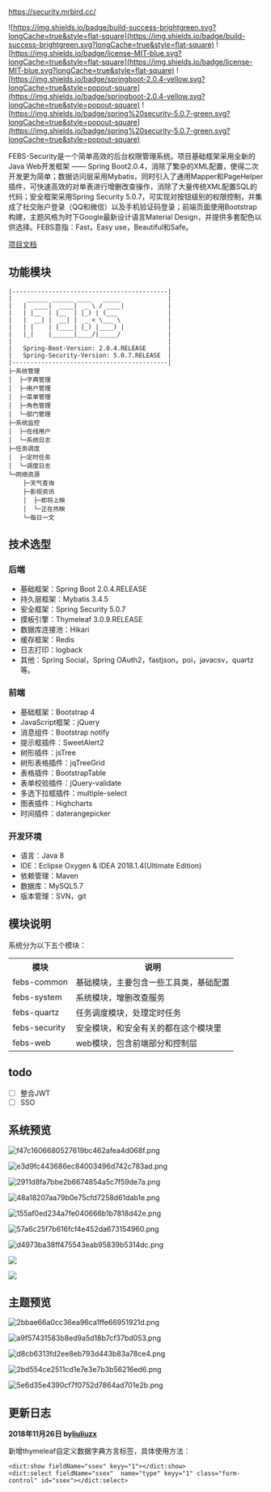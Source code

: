 https://security.mrbird.cc/

![https://img.shields.io/badge/build-success-brightgreen.svg?longCache=true&style=flat-square](https://img.shields.io/badge/build-success-brightgreen.svg?longCache=true&style=flat-square)
![https://img.shields.io/badge/license-MIT-blue.svg?longCache=true&style=flat-square](https://img.shields.io/badge/license-MIT-blue.svg?longCache=true&style=flat-square)
![https://img.shields.io/badge/springboot-2.0.4-yellow.svg?longCache=true&style=popout-square](https://img.shields.io/badge/springboot-2.0.4-yellow.svg?longCache=true&style=popout-square)
![https://img.shields.io/badge/spring%20security-5.0.7-green.svg?longCache=true&style=popout-square](https://img.shields.io/badge/spring%20security-5.0.7-green.svg?longCache=true&style=popout-square)

FEBS-Security是一个简单高效的后台权限管理系统。项目基础框架采用全新的Java Web开发框架 —— Spring Boot2.0.4，消除了繁杂的XML配置，使得二次开发更为简单；数据访问层采用Mybatis，同时引入了通用Mapper和PageHelper插件，可快速高效的对单表进行增删改查操作，消除了大量传统XML配置SQL的代码；安全框架采用Spring Security 5.0.7，可实现对按钮级别的权限控制，并集成了社交账户登录（QQ和微信）以及手机验证码登录；前端页面使用Bootstrap构建，主题风格为时下Google最新设计语言Material Design，并提供多套配色以供选择。FEBS意指：Fast，Easy use，Beautiful和Safe。

[项目文档](https://security.mrbird.cc/)

## 功能模块

```
|-------------------------------------------|
|    ______ ______ ____   _____             |
|   |  ____|  ____|  _ \ / ____|            |
|   | |__  | |__  | |_) | (___              |
|   |  __| |  __| |  _ < \___ \             |
|   | |    | |____| |_) |____) |            |
|   |_|    |______|____/|_____/             |
|                                           |
|   Spring-Boot-Version: 2.0.4.RELEASE      |
|   Spring-Security-Version: 5.0.7.RELEASE  |
|-------------------------------------------|
├─系统管理
│  ├─字典管理
│  ├─用户管理
│  ├─菜单管理
│  ├─角色管理
│  └─部门管理
├─系统监控
│  ├─在线用户
│  └─系统日志
├─任务调度
│  ├─定时任务
│  └─调度日志
└─网络资源
    ├─天气查询
    ├─影视资讯
    │  ├─即将上映
    │  └─正在热映
    └─每日一文
```


## 技术选型

### 后端

- 基础框架：Spring Boot 2.0.4.RELEASE
- 持久层框架：Mybatis 3.4.5
- 安全框架：Spring Security 5.0.7
- 摸板引擎：Thymeleaf 3.0.9.RELEASE
- 数据库连接池：Hikari
- 缓存框架：Redis
- 日志打印：logback
- 其他：Spring Social，Spring OAuth2，fastjson，poi，javacsv，quartz等。

### 前端
- 基础框架：Bootstrap 4
- JavaScript框架：jQuery
- 消息组件：Bootstrap notify
- 提示框插件：SweetAlert2
- 树形插件：jsTree
- 树形表格插件：jqTreeGrid
- 表格插件：BootstrapTable
- 表单校验插件：jQuery-validate
- 多选下拉框插件：multiple-select
- 图表插件：Highcharts
- 时间插件：daterangepicker

### 开发环境
- 语言：Java 8
- IDE：Eclipse Oxygen & IDEA 2018.1.4(Ultimate Edition)
- 依赖管理：Maven
- 数据库：MySQL5.7
- 版本管理：SVN，git

## 模块说明
系统分为以下五个模块：
<table>
<tr>
	<th>模块</th>
	<th>说明</th>
</tr>
<tr>
	<td>febs-common</td>
	<td>基础模块，主要包含一些工具类，基础配置</td>
</tr>	
<tr>
	<td>febs-system</td>
	<td>系统模块，增删改查服务</td>
</tr>
<tr>
	<td>febs-quartz</td>
	<td>任务调度模块，处理定时任务</td>
</tr>
<tr>
	<td>febs-security</td>
	<td>安全模块，和安全有关的都在这个模块里</td>
</tr>
<tr>
	<td>febs-web</td>
	<td>web模块，包含前端部分和控制层</td>
</tr>
</table>	

## todo
- [ ]  整合JWT
- [ ]  SSO

## 系统预览

![f47c1606680527619bc462afea4d068f.png](http://olwqftdzl.bkt.clouddn.com/18-4-18/64420208.jpg)

![e3d9fc443686ec84003496d742c783ad.png](http://olwqftdzl.bkt.clouddn.com/18-4-18/50183418.jpg)

![2911d8fa7bbe2b6674854a5c7f59de7a.png](http://olwqftdzl.bkt.clouddn.com/18-4-18/57316459.jpg)

![48a18207aa79b0e75cfd7258d61dab1e.png](http://olwqftdzl.bkt.clouddn.com/18-4-18/31072514.jpg)

![155af0ed234a7fe040666b1b7818d42e.png](http://olwqftdzl.bkt.clouddn.com/18-4-18/38600911.jpg)

![57a6c25f7b616fcf4e452da673154960.png](http://olwqftdzl.bkt.clouddn.com/18-4-18/5832650.jpg)

![d4973ba38ff475543eab95839b5314dc.png](http://olwqftdzl.bkt.clouddn.com/18-4-18/99045302.jpg)

![](http://olwqftdzl.bkt.clouddn.com/18-6-29/66445963.jpg)

![](http://olwqftdzl.bkt.clouddn.com/18-6-29/18024225.jpg)

## 主题预览

![2bbae66a0cc36ea96ca1ffe66951921d.png](http://olwqftdzl.bkt.clouddn.com/18-4-18/21305793.jpg)

![a9f57431583b8ed9a5d18b7cf37bd053.png](http://olwqftdzl.bkt.clouddn.com/18-4-18/22217970.jpg)

![d8cb6313fd2ee8eb793d443b83a78ce4.png](http://olwqftdzl.bkt.clouddn.com/18-4-18/6580523.jpg)

![2bd554ce2511cd1e7e3e7b3b56216ed6.png](http://olwqftdzl.bkt.clouddn.com/18-4-18/86512301.jpg)

![5e6d35e4390cf7f0752d7864ad701e2b.png](http://olwqftdzl.bkt.clouddn.com/18-4-18/81830531.jpg)

## 更新日志
**2018年11月26日 by[liuliuzx](https://github.com/liuliuzx)**

新增thymeleaf自定义数据字典方言标签，具体使用方法：

```
<dict:show fieldName="ssex" keyy="1"></dict:show>
<dict:select fieldName="ssex"  name="type" keyy="1" class="form-control" id="ssex"></dict:select>
```

